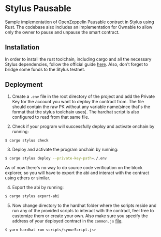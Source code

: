 # Stylus Pausable

Sample implementation of OpenZeppelin Pausable contract in Stylus using Rust. The codebase also includes an implementation for Ownable to allow only the owner to pause and unpause the smart contract.

## Installation

In order to install the rust toolchain, including cargo and all the necessary Stylus dependencies, follow the official guide [here](https://docs.arbitrum.io/stylus/stylus-quickstart#prerequisites). Also, don't forget to bridge some funds to the Stylus testnet.

## Deployment

1. Create a `.env` file in the root directory of the project and add the Private Key for the account you want to deploy the contract from. The file should contain the raw PK without any variable name(since that's the format that the stylus toolchain uses). The hardhat script is also configured to read from that same file.

2. Check if your program will successfully deploy and activate onchain by running:

```bash
$ cargo stylus check
```

3. Deploy and activate the program onchain by running:

```bash
$ cargo stylus deploy --private-key-path=./.env
```

As of now there's no way to do source code verification on the block explorer, so you will have to export the abi and interact with the contract using ethers or similar.

4. Export the abi by running:

```bash
$ cargo stylus export-abi
```

5. Now change directory to the hardhat folder where the scripts reside and run any of the provided scripts to interact with the contract, feel free to customize them or create your own. Also make sure you specify the address of your deployed contract in the `common.js` [file](./hardhat/scripts/common.js).

```bash
$ yarn hardhat run scripts/<yourScript.js>
```
